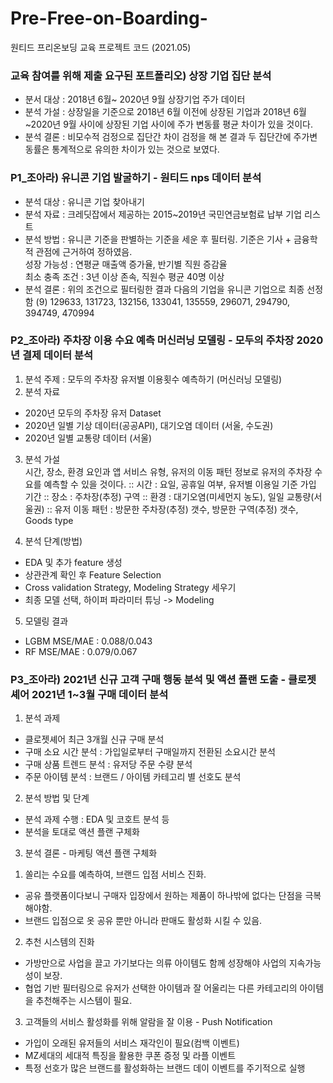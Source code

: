 # Pre-Free-on-Boarding-
원티드 프리온보딩 교육 프로젝트 코드 (2021.05)  
  
### 교육 참여를 위해 제출 요구된 포트폴리오) 상장 기업 집단 분석  
- 분서 대상 : 2018년 6월~ 2020년 9월 상장기업 주가 데이터   
- 분석 가설 : 상장일을 기준으로 2018년 6월 이전에 상장된 기업과 2018년 6월~2020년 9월 사이에 상장된 기업 사이에 주가 변동률 평균 차이가 있을 것이다.  
- 분석 결론 : 비모수적 검정으로 집단간 차이 검정을 해 본 결과 두 집단간에 주가변동률은 통계적으로 유의한 차이가 있는 것으로 보였다.  
  

  
### P1_조아라) 유니콘 기업 발굴하기 - 원티드 nps 데이터 분석 
- 분석 대상 : 유니콘 기업 찾아내기  
- 분석 자료 : 크레딧잡에서 제공하는 2015~2019년 국민연금보험료 납부 기업 리스트  
- 분석 방법 : 유니콘 기준을 판별하는 기준을 세운 후 필터링. 기준은 기사 + 금융학적 관점에 근거하여 정하였음.  
    성장 가능성 : 연평균 매출액 증가율, 반기별 직원 증감율  
    최소 충족 조건 : 3년 이상 존속, 직원수 평균 40명 이상  
- 분석 결론 : 위의 조건으로 필터링한 결과 다음의 기업을 유니콘 기업으로 최종 선정함 (9)
129633, 131723, 132156, 133041, 135559, 296071, 294790, 394749, 470994
    
      

### P2_조아라) 주차장 이용 수요 예측 머신러닝 모델링 - 모두의 주차장 2020년 결제 데이터 분석   
1. 분석 주제 : 모두의 주차장 유저별 이용횟수 예측하기 (머신러닝 모델링)   
2. 분석 자료  
- 2020년 모두의 주차장 유저 Dataset  
- 2020년 일별 기상 데이터(공공API), 대기오염 데이터 (서울, 수도권)  
- 2020년 일별 교통량 데이터 (서울)  
  
3. 분석 가설  
시간, 장소, 환경 요인과 앱 서비스 유형, 유저의 이동 패턴 정보로 유저의 주차장 수요를 예측할 수 있을 것이다.
:: 시간 : 요일, 공휴일 여부, 유저별 이용일 기준 가입 기간
:: 장소 : 주차장(추정) 구역
:: 환경 : 대기오염(미세먼지 농도), 일일 교통량(서울권)
:: 유저 이동 패턴 : 방문한 주차장(추정) 갯수, 방문한 구역(추정) 갯수, Goods type

4. 분석 단계(방법)  
- EDA 및 추가 feature 생성  
- 상관관계 확인 후 Feature Selection  
- Cross validation Strategy, Modeling Strategy 세우기  
- 최종 모델 선택, 하이퍼 파라미터 튜닝 -> Modeling  
  
5. 모델링 결과  
- LGBM MSE/MAE : 0.088/0.043  
- RF MSE/MAE : 0.079/0.067
   
     
### P3_조아라) 2021년 신규 고객 구매 행동 분석 및 액션 플랜 도출 - 클로젯 셰어 2021년 1~3월 구매 데이터 분석   
1. 분석 과제  
- 클로젯셰어 최근 3개월 신규 구매 분석  
- 구매 소요 시간 분석 : 가입일로부터 구매일까지 전환된 소요시간 분석  
- 구매 상품 트렌드 분석 : 유저당 주문 수량 분석  
- 주문 아이템 분석 : 브랜드 / 아이템 카테고리 별 선호도 분석  
  
2. 분석 방법 및 단계  
- 분석 과제 수행 : EDA 및 코호트 분석 등  
- 분석을 토대로 액션 플랜 구체화  
  
3. 분석 결론 - 마케팅 액션 플랜 구체화   
1) 쏠리는 수요를 예측하여, 브랜드 입점 서비스 진화.  
- 공유 플랫폼이다보니 구매자 입장에서 원하는 제품이 하나밖에 없다는 단점을 극복해야함.  
- 브랜드 입점으로 옷 공유 뿐만 아니라 판매도 활성화 시킬 수 있음.  
  
2) 추천 시스템의 진화  
- 가방만으로 사업을 끌고 가기보다는 의류 아이템도 함께 성장해야 사업의 지속가능성이 보장.  
- 협업 기반 필터링으로 유저가 선택한 아이템과 잘 어울리는 다른 카테고리의 아이템을 추천해주는 시스템이 필요.  
  
3) 고객들의 서비스 활성화를 위해 알람을 잘 이용 - Push Notification  
- 가입이 오래된 유저들의 서비스 재각인이 필요(컴백 이벤트)  
- MZ세대의 세대적 특징을 활용한 쿠폰 증정 및 라플 이벤트  
- 특정 선호가 많은 브랜드를 활성화하는 브랜드 데이 이벤트를 주기적으로 실행
  


